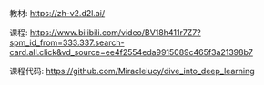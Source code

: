 教材: https://zh-v2.d2l.ai/

课程: https://www.bilibili.com/video/BV18h411r7Z7?spm_id_from=333.337.search-card.all.click&vd_source=ee4f2554eda9915089c465f3a21398b7

课程代码: https://github.com/Miraclelucy/dive_into_deep_learning